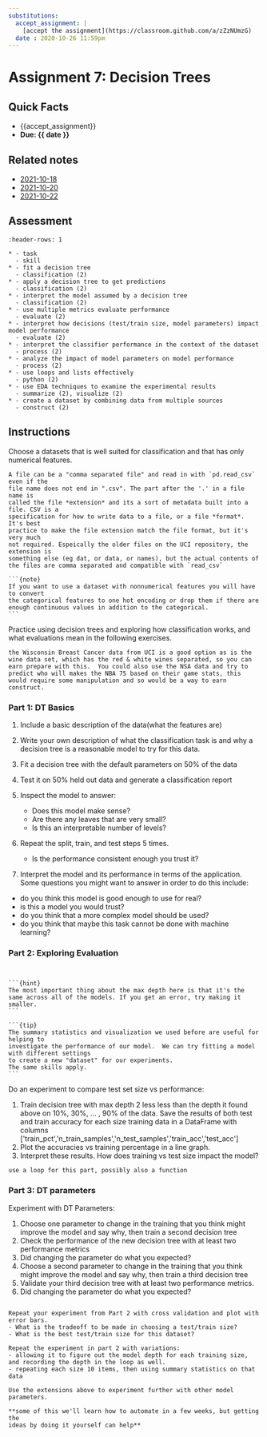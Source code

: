 ```yaml
---
substitutions:
  accept_assignment: |
    [accept the assignment](https://classroom.github.com/a/zZzNUmzG)
  date : 2020-10-26 11:59pm
---
```

# Assignment 7: Decision Trees

## Quick Facts
- {{accept_assignment}}
- __Due: {{ date }}__

## Related notes

- [2021-10-18](../notes/2021-10-18)
- [2021-10-20](../notes/2021-10-20)
- [2021-10-22](../notes/2021-10-22)

## Assessment
```{list-table} fit a decision tree
:header-rows: 1

* - task
  - skill
* - fit a decision tree
  - classification (2)
* - apply a decision tree to get predictions
  - classification (2)
* - interpret the model assumed by a decision tree
  - classification (2)
* - use multiple metrics evaluate performance
  - evaluate (2)
* - interpret how decisions (test/train size, model parameters) impact model performance
  - evaluate (2)
* - interpret the classifier performance in the context of the dataset
  - process (2)
* - analyze the impact of model parameters on model performance
  - process (2)
* - use loops and lists effectively
  - python (2)
* - use EDA techniques to examine the experimental results
  - summarize (2), visualize (2)
* - create a dataset by combining data from multiple sources
  - construct (2)
```

## Instructions

Choose a datasets that is well suited for classification and that has only numerical features.

```{tip}
A file can be a "comma separated file" and read in with `pd.read_csv` even if the
file name does not end in ".csv". The part after the '.' in a file name is
called the file *extension* and its a sort of metadata built into a file. CSV is a
specification for how to write data to a file, or a file *format*.  It's best
practice to make the file extension match the file format, but it's very much
not required. Espeically the older files on the UCI repository, the extension is
something else (eg dat, or data, or names), but the actual contents of the files are comma separated and compatible with `read_csv`
```

````{margin}
```{note}
If you want to use a dataset with nonnumerical features you will have to convert
the categorical features to one hot encoding or drop them if there are enough continuous values in addition to the categorical.   
```
````

Practice using decision trees and exploring how classification works, and what evaluations mean in the following exercises.

```{hint}
the Wisconsin Breast Cancer data from UCI is a good option as is the wine data set, which has the red & white wines separated, so you can earn prepare with this.  You could also use the NSA data and try to predict who will makes the NBA 75 based on their game stats, this would require some manipulation and so would be a way to earn construct.
```

### Part 1: DT Basics
1. Include a basic description of the data(what the features are)
1. Write  your own description of what the classification task is and why a decision tree is a reasonable model to try for this data.
1. Fit a decision tree with the default parameters on 50% of the data
1. Test it on 50% held out data and generate a classification report
1. Inspect the model to answer:

    - Does this model make sense?
    - Are there any leaves that are very small?
    - Is this an interpretable number of levels?
1. Repeat the split, train, and test steps 5 times.

    - Is the performance consistent enough you trust it?
1. Interpret the model and its performance in terms of the application. Some questions you might want to answer in order to do this include:

  - do you think this model is good enough to use for real?
  - is this a model you would trust?
  - do you think that a more complex model should be used?
  - do you think that maybe this task cannot be done with machine learning?


### Part 2: Exploring Evaluation

````{margin}


```{hint}
The most important thing about the max depth here is that it's the same across all of the models. If you get an error, try making it smaller.
```

```{tip}
The summary statistics and visualization we used before are useful for helping to
investigate the performance of our model.  We can try fitting a model  with different settings
to create a new "dataset" for our experiments.
The same skills apply.
```

````
Do an experiment to compare test set size vs performance:
1. Train decision tree with max depth 2 less less than the depth it found above on 10%, 30%, ... , 90% of the data. Save the results of both test and train accuracy for each size training data in a DataFrame with columns ['train_pct','n_train_samples','n_test_samples','train_acc','test_acc']
1. Plot the accuracies vs training percentage in a line graph.  
1. Interpret these results.  How does training vs test size impact the model?

```{hint}
use a loop for this part, possibly also a function
```

### Part 3: DT parameters

Experiment with DT Parameters:
1. Choose one parameter to change in the training that you think might improve the model and say why, then train a second decision tree
1. Check the performance of the new decision tree with at least two performance metrics
1. Did changing the parameter do what you expected?
1. Choose a second parameter to change in the training that you think might improve the model and say why, then train a third decision tree
1. Validate your third decision tree with at least two performance metrics.
1. Did changing the parameter do what you expected?



```{admonition} Thinking Ahead

Repeat your experiment from Part 2 with cross validation and plot with error bars.
- What is the tradeoff to be made in choosing a test/train size?
- What is the best test/train size for this dataset?

Repeat the experiment in part 2 with variations:
- allowing it to figure out the model depth for each training size, and recording the depth in the loop as well.  
- repeating each size 10 items, then using summary statistics on that data

Use the extensions above to experiment further with other model parameters.

**some of this we'll learn how to automate in a few weeks, but getting the
ideas by doing it yourself can help**
```
